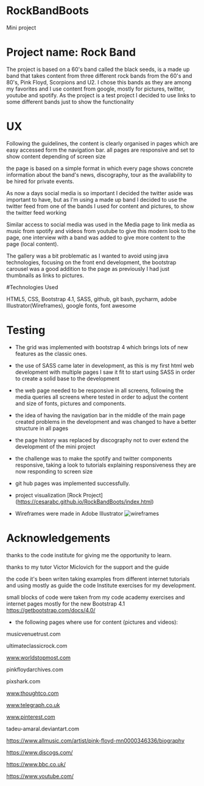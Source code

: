 # RockBandBoots
Mini project


 # Project name: Rock Band
 
The project is based on a 60's band called the black seeds, is a made up band that takes content from three different 
rock bands from the 60's and 80's, Pink Floyd, Scorpions and U2.
I chose this bands as they are among my favorites and I use content from google, mostly for pictures,
twitter, youtube and spotify.
As the project is a test project I decided to use links to some different bands just to show the functionality 


# UX

Following the guidelines, the content is clearly organised in pages which are easy accessed form the navigation bar.
all pages are responsive and set to show content depending of screen size

the page is based on a simple format in which every page shows concrete information about the band's news, discography, tour as the
availability to be hired for private events.

As now a days social media is so important I decided the twitter aside was important to have, but as I'm using a made up 
band I decided to use the twitter feed from one of the bands I used for content and pictures, to show the twitter feed working

Similar access to social media was used in the Media page to link media as music from spotify and videos from youtube to 
give this modern look to the page, one interview with a band was added to give more content to the page (local content).

The gallery was a bit problematic as I wanted to avoid using java technologies, focusing on the front end development, the bootstrap carousel was a good addition to the page as previously I had just thumbnails as links to pictures.

#Technologies Used

HTML5,
CSS,
Bootstrap 4.1,
SASS,
github, 
git bash, 
pycharm,
adobe Illustrator(Wireframes),
google fonts,
font awesome


# Testing

- The grid was implemented with bootstrap 4 which brings lots of new features as the classic ones.

- the use of SASS came later in development, as this is my first html web development with multiple pages
I saw it fit to start using SASS in order to create a solid base to the development 

- the web page needed to be responsive in all screens, following the media queries all screens where tested in order to
adjust the content and size of fonts, pictures and components.

- the idea of having the navigation bar in the middle of the main page created problems in the development and was changed to
have a better structure in all pages 

- the page history was replaced by discography not to over extend the development of the mini project 

- the challenge was to make the spotify and twitter components responsive, taking a look to tutorials explaining responsiveness
they are now responding to screen size 

- git hub pages was implemented successfully.

* project visualization  [Rock Project] (https://cesarabc.github.io/RockBandBoots/index.html)


- Wireframes were made in Adobe Illustrator
![wireframes](https://cesarabc.github.io/RockBandBoots/wireframes/RockMockup.jpg)


# Acknowledgements

thanks to the code institute for giving me the opportunity to learn.

thanks to my tutor Victor Miclovich for the support and the guide

the code it's been writen taking examples from different internet tutorials and using mostly as guide the code Institute exercises for my development.

small blocks of code were taken from my code academy exercises and internet pages mostly for the new Bootstrap 4.1
https://getbootstrap.com/docs/4.0/

* the following pages where use for content (pictures and videos):

musicvenuetrust.com

ultimateclassicrock.com

www.worldstopmost.com

pinkfloydarchives.com

pixshark.com

www.thoughtco.com

www.telegraph.co.uk

www.pinterest.com

tadeu-amaral.deviantart.com

https://www.allmusic.com/artist/pink-floyd-mn0000346336/biography

https://www.discogs.com/

https://www.bbc.co.uk/

https://www.youtube.com/
